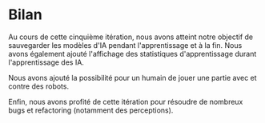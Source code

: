 # Bilan

Au cours de cette cinquième itération, nous avons atteint notre objectif de sauvegarder les modèles d'IA
pendant l'apprentissage et à la fin.
Nous avons également ajouté l'affichage des statistiques d'apprentissage durant l'apprentissage des IA.

Nous avons ajouté la possibilité pour un humain de jouer une partie avec et contre des robots.

Enfin, nous avons profité de cette itération pour résoudre de nombreux bugs et refactoring (notamment des perceptions).